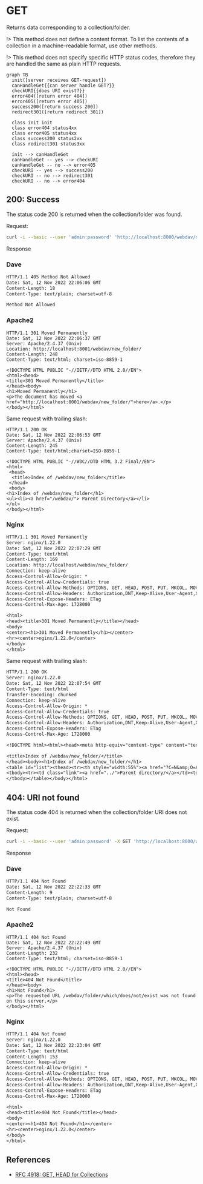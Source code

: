 # GET

Returns data corresponding to a collection/folder.

!> This method does not define a content format. To list the contents of a collection in a machine-readable format, use
   other methods.

!> This method does not specify specific HTTP status codes, therefore they are handled the same as plain HTTP requests.

```mermaid
graph TB
  init([server receives GET-request])
  canHandleGet{{can server handle GET?}}
  checkURI{{does URI exist?}}
  error404([return error 404])
  error405([return error 405])
  success200([return success 200])
  redirect301([return redirect 301])
  
  class init init
  class error404 status4xx
  class error405 status4xx
  class success200 status2xx
  class redirect301 status3xx
  
  init --> canHandleGet
  canHandleGet -- yes --> checkURI
  canHandleGet -- no --> error405
  checkURI -- yes --> success200
  checkURI -- no --> redirect301
  checkURI -- no --> error404
```

## 200: Success

<!-- panels:start -->
<!-- div:left-panel -->

The status code 200 is returned when the collection/folder was found.

Request:

```bash
curl -i --basic --user 'admin:password' 'http://localhost:8000/webdav/new_folder'
```

<!-- div:right-panel -->

Response

<!-- tabs:start -->

### **Dave**

```txt
HTTP/1.1 405 Method Not Allowed
Date: Sat, 12 Nov 2022 22:06:06 GMT
Content-Length: 18
Content-Type: text/plain; charset=utf-8

Method Not Allowed
```

### **Apache2**

```text
HTTP/1.1 301 Moved Permanently
Date: Sat, 12 Nov 2022 22:06:37 GMT
Server: Apache/2.4.37 (Unix)
Location: http://localhost:8001/webdav/new_folder/
Content-Length: 248
Content-Type: text/html; charset=iso-8859-1

<!DOCTYPE HTML PUBLIC "-//IETF//DTD HTML 2.0//EN">
<html><head>
<title>301 Moved Permanently</title>
</head><body>
<h1>Moved Permanently</h1>
<p>The document has moved <a href="http://localhost:8001/webdav/new_folder/">here</a>.</p>
</body></html>
```

Same request with trailing slash:

```text
HTTP/1.1 200 OK
Date: Sat, 12 Nov 2022 22:06:53 GMT
Server: Apache/2.4.37 (Unix)
Content-Length: 245
Content-Type: text/html;charset=ISO-8859-1

<!DOCTYPE HTML PUBLIC "-//W3C//DTD HTML 3.2 Final//EN">
<html>
 <head>
  <title>Index of /webdav/new_folder</title>
 </head>
 <body>
<h1>Index of /webdav/new_folder</h1>
<ul><li><a href="/webdav/"> Parent Directory</a></li>
</ul>
</body></html>
```

### **Nginx**

```txt
HTTP/1.1 301 Moved Permanently
Server: nginx/1.22.0
Date: Sat, 12 Nov 2022 22:07:29 GMT
Content-Type: text/html
Content-Length: 169
Location: http://localhost/webdav/new_folder/
Connection: keep-alive
Access-Control-Allow-Origin: *
Access-Control-Allow-Credentials: true
Access-Control-Allow-Methods: OPTIONS, GET, HEAD, POST, PUT, MKCOL, MOVE, COPY, DELETE, PROPFIND, PROPPATCH, LOCK, UNLOCK
Access-Control-Allow-Headers: Authorization,DNT,Keep-Alive,User-Agent,X-Requested-With,If-Modified-Since,Cache-Control,Content-Type,X-Accept-Charset,X-Accept,origin,accept,if-match,destination,overwrite
Access-Control-Expose-Headers: ETag
Access-Control-Max-Age: 1728000

<html>
<head><title>301 Moved Permanently</title></head>
<body>
<center><h1>301 Moved Permanently</h1></center>
<hr><center>nginx/1.22.0</center>
</body>
</html>
```

Same request with trailing slash:

```txt
HTTP/1.1 200 OK
Server: nginx/1.22.0
Date: Sat, 12 Nov 2022 22:07:54 GMT
Content-Type: text/html
Transfer-Encoding: chunked
Connection: keep-alive
Access-Control-Allow-Origin: *
Access-Control-Allow-Credentials: true
Access-Control-Allow-Methods: OPTIONS, GET, HEAD, POST, PUT, MKCOL, MOVE, COPY, DELETE, PROPFIND, PROPPATCH, LOCK, UNLOCK
Access-Control-Allow-Headers: Authorization,DNT,Keep-Alive,User-Agent,X-Requested-With,If-Modified-Since,Cache-Control,Content-Type,X-Accept-Charset,X-Accept,origin,accept,if-match,destination,overwrite
Access-Control-Expose-Headers: ETag
Access-Control-Max-Age: 1728000

<!DOCTYPE html><html><head><meta http-equiv="content-type" content="text/html; charset=utf-8"><meta name="viewport" content="width=device-width"><style type="text/css">body,html {background:#fff;font-family:"Bitstream Vera Sans","Lucida Grande","Lucida Sans Unicode",Lucidux,Verdana,Lucida,sans-serif;}tr:nth-child(even) {background:#f4f4f4;}th,td {padding:0.1em 0.5em;}th {text-align:left;font-weight:bold;background:#eee;border-bottom:1px solid #aaa;}#list {border:1px solid #aaa;width:100%;}a {color:#a33;}a:hover {color:#e33;}</style>

<title>Index of /webdav/new_folder/</title>
</head><body><h1>Index of /webdav/new_folder/</h1>
<table id="list"><thead><tr><th style="width:55%"><a href="?C=N&amp;O=A">File Name</a>&nbsp;<a href="?C=N&amp;O=D">&nbsp;&darr;&nbsp;</a></th><th style="width:20%"><a href="?C=S&amp;O=A">File Size</a>&nbsp;<a href="?C=S&amp;O=D">&nbsp;&darr;&nbsp;</a></th><th style="width:25%"><a href="?C=M&amp;O=A">Date</a>&nbsp;<a href="?C=M&amp;O=D">&nbsp;&darr;&nbsp;</a></th></tr></thead>
<tbody><tr><td class="link"><a href="../">Parent directory/</a></td><td class="size">-</td><td class="date">-</td></tr>
</tbody></table></body></html>
```

<!-- tabs:end -->
<!-- panels:end -->

## 404: URI not found

<!-- panels:start -->
<!-- div:left-panel -->

The status code 404 is returned when the collection/folder URI does not exist.

Request:

```bash
curl -i --basic --user 'admin:password' -X GET 'http://localhost:8000/webdav/folder/which/does/not/exist'
```

<!-- div:right-panel -->

Response

<!-- tabs:start -->

### **Dave**

```txt
HTTP/1.1 404 Not Found
Date: Sat, 12 Nov 2022 22:22:33 GMT
Content-Length: 9
Content-Type: text/plain; charset=utf-8

Not Found
```

### **Apache2**

```text
HTTP/1.1 404 Not Found
Date: Sat, 12 Nov 2022 22:22:49 GMT
Server: Apache/2.4.37 (Unix)
Content-Length: 232
Content-Type: text/html; charset=iso-8859-1

<!DOCTYPE HTML PUBLIC "-//IETF//DTD HTML 2.0//EN">
<html><head>
<title>404 Not Found</title>
</head><body>
<h1>Not Found</h1>
<p>The requested URL /webdav/folder/which/does/not/exist was not found on this server.</p>
</body></html>
```

### **Nginx**

```txt
HTTP/1.1 404 Not Found
Server: nginx/1.22.0
Date: Sat, 12 Nov 2022 22:23:04 GMT
Content-Type: text/html
Content-Length: 153
Connection: keep-alive
Access-Control-Allow-Origin: *
Access-Control-Allow-Credentials: true
Access-Control-Allow-Methods: OPTIONS, GET, HEAD, POST, PUT, MKCOL, MOVE, COPY, DELETE, PROPFIND, PROPPATCH, LOCK, UNLOCK
Access-Control-Allow-Headers: Authorization,DNT,Keep-Alive,User-Agent,X-Requested-With,If-Modified-Since,Cache-Control,Content-Type,X-Accept-Charset,X-Accept,origin,accept,if-match,destination,overwrite
Access-Control-Expose-Headers: ETag
Access-Control-Max-Age: 1728000

<html>
<head><title>404 Not Found</title></head>
<body>
<center><h1>404 Not Found</h1></center>
<hr><center>nginx/1.22.0</center>
</body>
</html>
```

<!-- tabs:end -->
<!-- panels:end -->

## References

- [RFC 4918: GET, HEAD for Collections](http://www.webdav.org/specs/rfc4918.html#n-get--head-for-collections)
